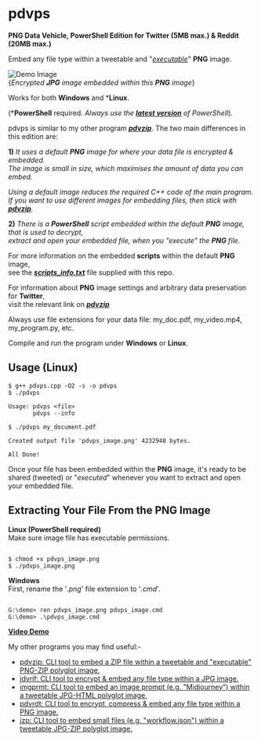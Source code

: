 # pdvps

**PNG Data Vehicle, PowerShell Edition for Twitter (5MB max.) & Reddit (20MB max.)**

Embed any file type within a tweetable and "[*executable*](https://github.com/CleasbyCode/pdvps#extracting-your-file-from-the-png-image)" **PNG** image.  

![Demo Image](https://github.com/CleasbyCode/pdvps/blob/main/Demo_Image/soldier.png)  
{*Encrypted **JPG** image embedded within this **PNG** image*}

Works for both **Windows** and ***Linux**. 

(***PowerShell** required. *Always use the [***latest version***](https://github.com/PowerShell/PowerShell/releases) of PowerShell*).

pdvps is similar to my other program [***pdvzip***](https://github.com/CleasbyCode/pdvzip). The two main differences in this edition are: 

**1)** *It uses a default **PNG** image for where your data file is encrypted & embedded.  
The image is small in size, which maximises the amount of data you can embed.*  

*Using a default image reduces the required C++ code of the main program.  
If you want to use different images for embedding files, then stick with [***pdvzip***](https://github.com/CleasbyCode/pdvzip).*

**2)** *There is a **PowerShell** script embedded within the default **PNG** image, that is used to decrypt,  
extract and open your embedded file, when you "*execute*" the **PNG** file.*

For more information on the embedded **scripts** within the default **PNG** image,  
see the [***scripts_info.txt***](https://github.com/CleasbyCode/pdvps/blob/main/src/scripts_info.txt) file supplied with this repo.

For information about **PNG** image settings and arbitrary data preservation for **Twitter**,  
visit the relevant link on [***pdvzip***](https://github.com/CleasbyCode/pdvzip#png-image-requirements-for-arbitrary-data-preservation)

Always use file extensions for your data file: my_doc.pdf, my_video.mp4, my_program.py, etc.

Compile and run the program under **Windows** or **Linux**.

## Usage (Linux)

```console
$ g++ pdvps.cpp -O2 -s -o pdvps
$ ./pdvps

Usage: pdvps <file>
       pdvps --info

$ ./pdvps my_document.pdf

Created output file 'pdvps_image.png' 4232948 bytes.

All Done!

```

Once your file has been embedded within the **PNG** image, it's ready to be shared (tweeted) or "*executed*" whenever you want to extract and open your embedded file.

## Extracting Your File From the PNG Image
**Linux (PowerShell required)**    
Make sure image file has executable permissions.
```console

$ chmod +x pdvps_image.png
$ ./pdvps_image.png 

```  
**Windows**   
First, rename the '*.png*' file extension to '*.cmd*'.
```console

G:\demo> ren pdvps_image.png pdvps_image.cmd
G:\demo> .\pdvps_image.cmd

```

[**Video Demo**](https://www.youtube.com/watch_popup?v=FCleYo9vJas)

My other programs you may find useful:-

* [pdvzip: CLI tool to embed a ZIP file within a tweetable and "executable" PNG-ZIP polyglot image.](https://github.com/CleasbyCode/pdvzip)
* [jdvrif: CLI tool to encrypt & embed any file type within a JPG image.](https://github.com/CleasbyCode/jdvrif)
* [imgprmt: CLI tool to embed an image prompt (e.g. "Midjourney") within a tweetable JPG-HTML polyglot image.](https://github.com/CleasbyCode/imgprmt)
* [pdvrdt: CLI tool to encrypt, compress & embed any file type within a PNG image.](https://github.com/CleasbyCode/pdvrdt)
* [jzp: CLI tool to embed small files (e.g. "workflow.json") within a tweetable JPG-ZIP polyglot image.](https://github.com/CleasbyCode/jzp)  

##


